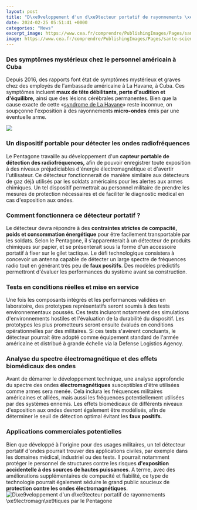 ```yaml
---
layout: post
title: "D\xe9veloppement d'un d\xe9tecteur portatif de rayonnements \xe9lectromagn\xe9tiques par le Pentagone"
date: 2024-02-25 05:51:41 +0000
categories: "News"
excerpt_image: https://www.cea.fr/comprendre/PublishingImages/Pages/sante-sciences-du-vivant/essentiel-sur-imagerie-medicale/radiograp250413.jpg
image: https://www.cea.fr/comprendre/PublishingImages/Pages/sante-sciences-du-vivant/essentiel-sur-imagerie-medicale/radiograp250413.jpg
---
```


### Des symptômes mystérieux chez le personnel américain à Cuba
Depuis 2016, des rapports font état de symptômes mystérieux et graves chez des employés de l'ambassade américaine à La Havane, à Cuba. Ces symptômes incluent **maux de tête débilitants, perte d'audition et d'équilibre,** ainsi que des lésions cérébrales permanentes. Bien que la cause exacte de cette «[syndrome de La Havane](https://jnewshub.github.io/2023-10-13-the-best-time-to-visit-china/)» reste inconnue, on soupçonne l'exposition à des rayonnements **micro-ondes** émis par une éventuelle arme. 

![](https://media.kartable.fr/uploads/finalImages/final_6035155b77bcc0.91434030.png)
### Un dispositif portable pour détecter les ondes radiofréquences
Le Pentagone travaille au développement d'un **capteur portable de détection des radiofréquences,** afin de pouvoir enregistrer toute exposition à des niveaux préjudiciables d'énergie électromagnétique et d'avertir l'utilisateur. Ce détecteur fonctionnerait de manière similaire aux détecteurs de gaz déjà utilisés par les soldats américains pour les alertes aux armes chimiques. Un tel dispositif permettrait au personnel militaire de prendre les mesures de protection nécessaires et de faciliter le diagnostic médical en cas d'exposition aux ondes.
### Comment fonctionnera ce détecteur portatif ?
Le détecteur devra répondre à des **contraintes strictes de compacité, poids et consommation énergétique** pour être facilement transportable par les soldats. Selon le Pentagone, il s'apparenterait à un détecteur de produits chimiques sur papier, et se présenterait sous la forme d'un accessoire portatif à fixer sur le gilet tactique. Le défi technologique consistera à concevoir un antenna capable de détecter un large spectre de fréquences radio tout en générant très peu de **faux positifs**. Des modèles prédictifs permettront d'évaluer les performances du système avant sa construction. 
### Tests en conditions réelles et mise en service
Une fois les composants intégrés et les performances validées en laboratoire, des prototypes représentatifs seront soumis à des tests environnementaux poussés. Ces tests incluront notamment des simulations d'environnements hostiles et l'évaluation de la durabilité du dispositif. Les prototypes les plus prometteurs seront ensuite évalués en conditions opérationnelles par des militaires. Si ces tests s'avèrent concluants, le détecteur pourrait être adopté comme équipement standard de l'armée américaine et distribué à grande échelle via la Defense Logistics Agency.
### Analyse du spectre électromagnétique et des effets biomédicaux des ondes
Avant de démarrer le développement technique, une analyse approfondie du spectre des ondes **électromagnétiques** susceptibles d'être utilisées comme armes sera menée. Cela inclura les fréquences militaires américaines et alliées, mais aussi les fréquences potentiellement utilisées par des systèmes ennemis. Les effets biomédicaux de différents niveaux d'exposition aux ondes devront également être modélisés, afin de déterminer le seuil de détection optimal évitant les **faux positifs**. 
### Applications commerciales potentielles
Bien que développé à l'origine pour des usages militaires, un tel détecteur portatif d'ondes pourrait trouver des applications civiles, par exemple dans les domaines médical, industriel ou des tests. Il pourrait notamment protéger le personnel de structures contre les risques **d'exposition accidentelle à des sources de hautes puissances**. A terme, avec des améliorations supplémentaires de compacité et fiabilité, ce type de technologie pourrait également séduire le grand public soucieux de **protection contre les ondes électromagnétiques**.
![D\xe9veloppement d'un d\xe9tecteur portatif de rayonnements \xe9lectromagn\xe9tiques par le Pentagone](https://www.cea.fr/comprendre/PublishingImages/Pages/sante-sciences-du-vivant/essentiel-sur-imagerie-medicale/radiograp250413.jpg)